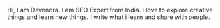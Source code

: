 Hi, I am Devendra. I am SEO Expert from India. I love to explore creative things and learn new things. I write what i learn and share with people.
